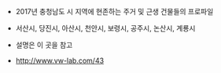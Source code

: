 - 2017년 충청남도 시 지역에 현존하는 주거 및 근생 건물들의 프로파일
- 서산시, 당진시, 아산시, 천안시, 보령시, 공주시, 논산시, 계룡시

- 설명은 이 곳을 참고
- http://www.vw-lab.com/43